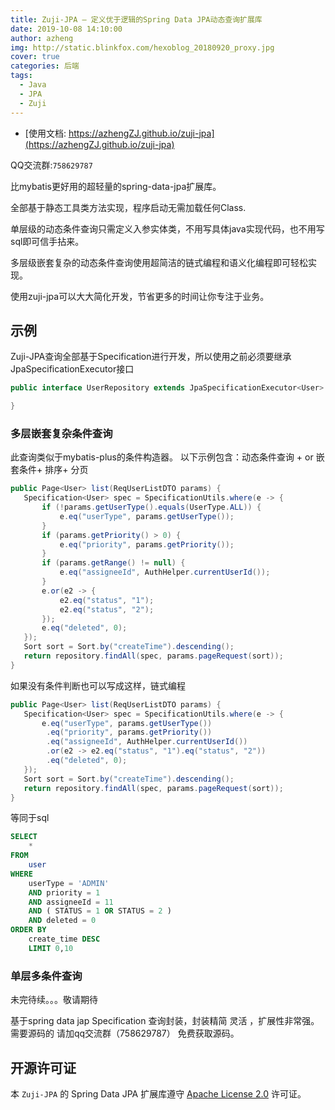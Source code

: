 ```yaml
---
title: Zuji-JPA — 定义优于逻辑的Spring Data JPA动态查询扩展库
date: 2019-10-08 14:10:00
author: azheng
img: http://static.blinkfox.com/hexoblog_20180920_proxy.jpg
cover: true
categories: 后端
tags:
  - Java
  - JPA
  - Zuji
---
```


- [使用文档: https://azhengZJ.github.io/zuji-jpa](https://azhengZJ.github.io/zuji-jpa)

QQ交流群:`758629787`

比mybatis更好用的超轻量的spring-data-jpa扩展库。

全部基于静态工具类方法实现，程序启动无需加载任何Class.

单层级的动态条件查询只需定义入参实体类，不用写具体java实现代码，也不用写sql即可信手拈来。

多层级嵌套复杂的动态条件查询使用超简洁的链式编程和语义化编程即可轻松实现。

使用zuji-jpa可以大大简化开发，节省更多的时间让你专注于业务。


## 示例  

Zuji-JPA查询全部基于Specification进行开发，所以使用之前必须要继承JpaSpecificationExecutor接口
```java
public interface UserRepository extends JpaSpecificationExecutor<User> {

}
```

### 多层嵌套复杂条件查询

此查询类似于mybatis-plus的条件构造器。
以下示例包含：动态条件查询 + or 嵌套条件+ 排序+ 分页

```java
public Page<User> list(ReqUserListDTO params) {
   Specification<User> spec = SpecificationUtils.where(e -> {
       if (!params.getUserType().equals(UserType.ALL)) {
           e.eq("userType", params.getUserType());
       }
       if (params.getPriority() > 0) {
           e.eq("priority", params.getPriority());
       }
       if (params.getRange() != null) {
           e.eq("assigneeId", AuthHelper.currentUserId());
       }
       e.or(e2 -> {
           e2.eq("status", "1");
           e2.eq("status", "2");
       });
       e.eq("deleted", 0);
   });
   Sort sort = Sort.by("createTime").descending();
   return repository.findAll(spec, params.pageRequest(sort));
}
```
如果没有条件判断也可以写成这样，链式编程

```java
public Page<User> list(ReqUserListDTO params) {
   Specification<User> spec = SpecificationUtils.where(e -> {
       e.eq("userType", params.getUserType())
        .eq("priority", params.getPriority())
        .eq("assigneeId", AuthHelper.currentUserId())
        .or(e2 -> e2.eq("status", "1").eq("status", "2"))
        .eq("deleted", 0);
   });
   Sort sort = Sort.by("createTime").descending();
   return repository.findAll(spec, params.pageRequest(sort));
}
```

等同于sql

```sql
SELECT
	* 
FROM
	user
WHERE
	userType = 'ADMIN' 
	AND priority = 1 
	AND assigneeId = 11 
	AND ( STATUS = 1 OR STATUS = 2 ) 
	AND deleted = 0 
ORDER BY
	create_time DESC 
	LIMIT 0,10
```

### 单层多条件查询

未完待续。。。敬请期待


基于spring data jap Specification 查询封装，封装精简 灵活 ，扩展性非常强。
需要源码的  请加qq交流群（758629787） 免费获取源码。


## 开源许可证

本 `Zuji-JPA` 的 Spring Data JPA 扩展库遵守 [Apache License 2.0](http://www.apache.org/licenses/LICENSE-2.0) 许可证。
